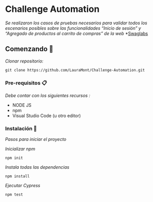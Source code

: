 # Challenge Automation

_Se realizaron los casos de pruebas necesarios para validar todos los escenarios posibles sobre las funcionalidades “Inicio de sesión” y “Agregado de productos al carrito de compras” de la web_ *[Swaglabs](https://www.saucedemo.com/) 

## Comenzando 🚀

_Clonar repositorio:_

```
git clone https://github.com/LauraMont/Challenge-Automation.git
```

### Pre-requisitos 📋

_Debe contar con los siguientes recursos :_

* NODE JS 
* npm
* Visual Studio Code (u otro editor)

### Instalación 🔧

_Pasos para iniciar el proyecto_

_Inicializar npm_

```
npm init
```

_Instala todas las dependencias_

```
npm install
```
_Ejecutar Cypress_

```
npm test
```
